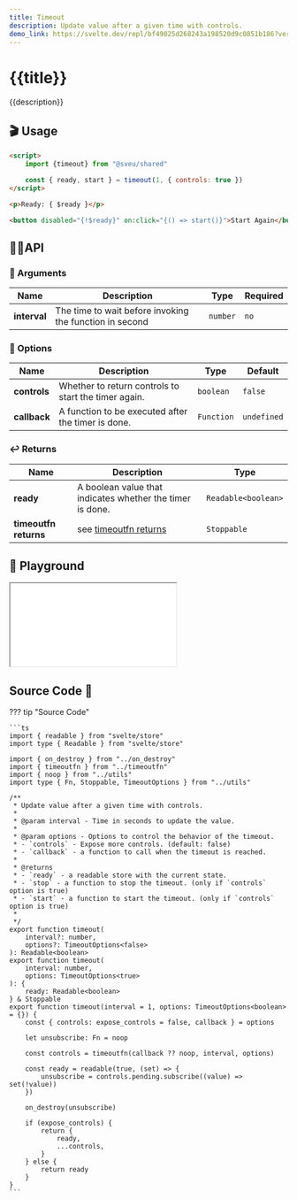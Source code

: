 ```yaml
---
title: Timeout
description: Update value after a given time with controls.
demo_link: https://svelte.dev/repl/bf49025d268243a198520d9c0851b186?version=3.55.1
---
```


# {{title}}

{{description}}

## 🎬 Usage

```html
<script>
    import {timeout} from "@sveu/shared"

    const { ready, start } = timeout(1, { controls: true })
</script>

<p>Ready: { $ready }</p>

<button disabled="{!$ready}" on:click="{() => start()}">Start Again</button>
```

## 👩‍💻API

### 👻 Arguments

| Name                | Description                                  | Type                  | Required |
| ------------------- | -------------------------------------------- | --------------------- | -------- |
| **interval**        | The time to wait before invoking the function in second | `number`   | `no`     |

### 🙈 Options

| Name                | Description                                          | Type        | Default     |
| ------------------- | ---------------------------------------------------- | ----------- | ----------- |
| **controls**        | Whether to return controls to start the timer again. | `boolean`   | `false`     |
| **callback**        | A function to be executed after the timer is done.    | `Function`  | `undefined` |

### ↩️ Returns


| Name              | Description                                          | Type        |
| ----------------- | ---------------------------------------------------- | ----------- |
| **ready**         | A boolean value that indicates whether the timer is done. | `Readable<boolean>`   |
| **timeoutfn returns** | see [timeoutfn returns](http://127.0.0.1:8000/shared/timeoutfn/#returns)      | `Stoppable` |

## 🧪 Playground

<iframe class="h-120 w-full" src="{{demo_link}}"></iframe>

## Source Code 👀

??? tip "Source Code"

    ```ts
    import { readable } from "svelte/store"
    import type { Readable } from "svelte/store"

    import { on_destroy } from "../on_destroy"
    import { timeoutfn } from "../timeoutfn"
    import { noop } from "../utils"
    import type { Fn, Stoppable, TimeoutOptions } from "../utils"

    /**
     * Update value after a given time with controls.
     *
     * @param interval - Time in seconds to update the value.
     *
     * @param options - Options to control the behavior of the timeout.
     * - `controls` - Expose more controls. (default: false)
     * - `callback` - a function to call when the timeout is reached.
     *
     * @returns
     * - `ready` - a readable store with the current state.
     * - `stop` - a function to stop the timeout. (only if `controls` option is true)
     * - `start` - a function to start the timeout. (only if `controls` option is true)
     *
     */
    export function timeout(
        interval?: number,
        options?: TimeoutOptions<false>
    ): Readable<boolean>
    export function timeout(
        interval: number,
        options: TimeoutOptions<true>
    ): {
        ready: Readable<boolean>
    } & Stoppable
    export function timeout(interval = 1, options: TimeoutOptions<boolean> = {}) {
        const { controls: expose_controls = false, callback } = options

        let unsubscribe: Fn = noop

        const controls = timeoutfn(callback ?? noop, interval, options)

        const ready = readable(true, (set) => {
            unsubscribe = controls.pending.subscribe((value) => set(!value))
        })

        on_destroy(unsubscribe)

        if (expose_controls) {
            return {
                ready,
                ...controls,
            }
        } else {
            return ready
        }
    }
    ```
